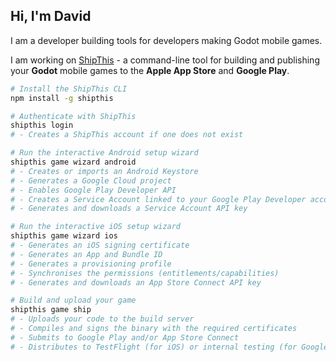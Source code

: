 ## Hi, I'm David

I am a developer building tools for developers making Godot mobile games.

I am working on [ShipThis](https://github.com/shipth-is/cli) - a command-line tool for building and publishing your **Godot** mobile games to the **Apple App Store** and **Google Play**.

```bash
# Install the ShipThis CLI
npm install -g shipthis

# Authenticate with ShipThis
shipthis login
# - Creates a ShipThis account if one does not exist

# Run the interactive Android setup wizard
shipthis game wizard android
# - Creates or imports an Android Keystore
# - Generates a Google Cloud project
# - Enables Google Play Developer API
# - Creates a Service Account linked to your Google Play Developer account
# - Generates and downloads a Service Account API key

# Run the interactive iOS setup wizard
shipthis game wizard ios
# - Generates an iOS signing certificate
# - Generates an App and Bundle ID
# - Generates a provisioning profile
# - Synchronises the permissions (entitlements/capabilities)
# - Generates and downloads an App Store Connect API key

# Build and upload your game
shipthis game ship
# - Uploads your code to the build server
# - Compiles and signs the binary with the required certificates
# - Submits to Google Play and/or App Store Connect
# - Distributes to TestFlight (for iOS) or internal testing (for Google Play)

```
